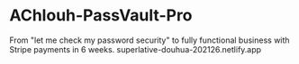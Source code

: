 # AChlouh-PassVault-Pro
From "let me check my password security" to fully functional business with Stripe payments in 6 weeks.
superlative-douhua-202126.netlify.app
